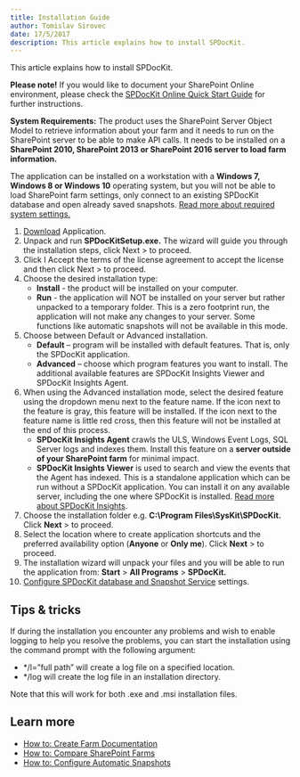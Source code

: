 ```yaml
---
title: Installation Guide
author: Tomislav Sirovec      
date: 17/5/2017  
description: This article explains how to install SPDocKit.
---
```

This article explains how to install SPDocKit.

__Please note!__ If you would like to document your SharePoint Online environment, please check the [SPDocKit Online Quick Start Guide](#internal/spdockit-spo/sharepoint-online) for further instructions.

__System Requirements:__ The product uses the SharePoint Server Object Model to retrieve information about your farm and it needs to run on the SharePoint server to be able to make API calls. It needs to be installed on a __SharePoint 2010, SharePoint 2013 or SharePoint 2016 server to load farm information.__

The application can be installed on a workstation with a __Windows 7, Windows 8 or Windows 10__ operating system, but you will not be able to load SharePoint farm settings, only connect to an existing SPDocKit database and open already saved snapshots. [Read more about required system settings.](#internal/requirements/system-requirements/)

1. [Download](https://www.spdockit.com/downloads/) Application.
2. Unpack and run __SPDocKitSetup.exe.__ The wizard will guide you through the installation steps, click Next > to proceed.
3. Click I Accept the terms of the license agreement to accept the license and then click Next > to proceed.
4. Choose the desired installation type:
    * __Install__ - the product will be installed on your computer.
    * __Run__ - the application will NOT be installed on your server but rather unpacked to a temporary folder. This is a zero footprint run, the application will not make any changes to your server. Some functions like automatic snapshots will not be available in this mode.
5. Choose between Default or Advanced installation.
    * __Default__ – program will be installed with default features. That is, only the SPDocKit application.
    * __Advanced__ – choose which program features you want to install. The additional available features are SPDocKit Insights Viewer and SPDocKit Insights Agent.
6. When using the Advanced installation mode, select the desired feature using the dropdown menu next to the feature name. If the icon next to the feature is gray, this feature will be installed. If the icon next to the feature name is little red cross, then this feature will not be installed at the end of this process.
    * __SPDocKit Insights Agent__ crawls the ULS, Windows Event Logs, SQL Server logs and indexes them. Install this feature on a __server outside of your SharePoint farm__ for minimal impact.
    * __SPDocKit Insights Viewer__  is used to search and view the events that the Agent has indexed. This is a standalone application which can be run without a SPDocKit application. You can install it on any available server, including the one where SPDocKit is installed. [Read more about SPDocKit Insights](#internal/spdockit-insights/insights-quick-start-guide).
7. Choose the installation folder e.g. __C:\Program Files\SysKit\SPDocKit.__ Click __Next__ > to proceed.
8. Select the location where to create application shortcuts and the preferred availability option (__Anyone__ or __Only me__). Click __Next__ > to proceed.
9. The installation wizard will unpack your files and you will be able to run the application from: __Start__ > __All Programs__ > __SPDocKit.__
10. [Configure SPDocKit database and Snapshot Service](#internal/configuration/configure-spdockit/) settings.

## Tips & tricks
If during the installation you encounter any problems and wish to enable logging to help you resolve the problems, you can start the installation using the command prompt with the following argument:
* */l=”full path” will create a log file on a specified location.
* */log will create the log file in an installation directory.

Note that this will work for both .exe and .msi installation files.

## Learn more
* [How to: Create Farm Documentation](#internal/how-to/farm-documentation/create-farm-documentation/)
* [How to: Compare SharePoint Farms](#internal/how-to/compare-wizard/compare-sharepoint-farms/)
* [How to: Configure Automatic Snapshots](#internal/how-to/sharepoint-farm-snapshots/automatic-snapshots/)

     
